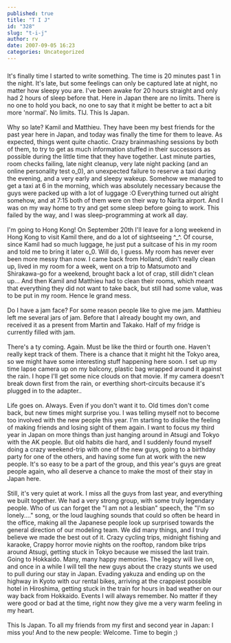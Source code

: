 ```yaml
---
published: true
title: "T I J"
id: "328"
slug: "t-i-j"
author: rv
date: 2007-09-05 16:23
categories: Uncategorized
---
```

<a href="http://bp2.blogger.com/_RIq3e2nKDHo/Rt7Y4bR1boI/AAAAAAAABe4/yKvhSNXg3hk/s1600-h/IMG_4062.jpg"><img style="display:block;text-align:center;cursor:pointer;margin:0 auto 10px;" src="http://bp2.blogger.com/_RIq3e2nKDHo/Rt7Y4bR1boI/AAAAAAAABe4/yKvhSNXg3hk/s400/IMG_4062.jpg" alt="" border="0" /></a>It's finally time I started to write something. The time is 20 minutes past 1 in the night. It's late, but some feelings can only be captured late at night, no matter how sleepy you are. I've been awake for 20 hours straight and only had 2 hours of sleep before that. Here in Japan there are no limits. There is no one to hold you back, no one to say that it might be better to act a bit more 'normal'. No limits. TIJ. This Is Japan.<br /><br />Why so late? Kamil and Matthieu. They have been my best friends for the past year here in Japan, and today was finally the time for them to leave. As expected, things went quite chaotic. Crazy brainmashing sessions by both of them, to try to get as much information stuffed in their successors as possible during the little time that they have together. Last minute parties, room checks failing, late night cleanup, very late night packing (and an online personality test o_0), an unexpected failure to reserve a taxi during the evening, and a very early and sleepy wakeup. Somehow we managed to get a taxi at 6 in the morning, which was absolutely necessary because the guys were packed up with a lot of luggage :O Everything turned out alright somehow, and at 7:15 both of them were on their way to Narita airport. And I was on my way home to try and get some sleep before going to work. This failed by the way, and I was sleep-programming at work all day.<br /><br />I'm going to Hong Kong! On September 20th I'll leave for a long weekend in Hong Kong to visit Kamil there, and do a lot of sightseeing ^_^. Of course, since Kamil had so much luggage, he just put a suitcase of his in my room and told me to bring it later o_0. Will do, I guess. My room has never ever been more messy than now. I came back from Holland, didn't really clean up, lived in my room for a week, went on a trip to Matsumoto and Shirakawa-go for a weekend, brought back a lot of crap, still didn't clean up... And then Kamil and Matthieu had to clean their rooms, which meant that everything they did not want to take back, but still had some value, was to be put in my room. Hence le grand mess.<br /><br />Do I have a jam face? For some reason people like to give me jam. Matthieu left me several jars of jam. Before that I already bought my own, and received it as a present from Martin and Takako. Half of my fridge is currently filled with jam.<br /><br />There's a ty coming. Again. Must be like the third or fourth one. Haven't really kept track of them. There is a chance that it might hit the Tokyo area, so we might have some interesting stuff happening here soon. I set up my time lapse camera up on my balcony, plastic bag wrapped around it against the rain. I hope I'll get some nice clouds on that movie. If my camera doesn't break down first from the rain, or everthing short-circuits because it's plugged in to the adapter..<br /><br />Life goes on. Always. Even if you don't want it to. Old times don't come back, but new times might surprise you. I was telling myself not to become too involved with the new people this year. I'm starting to dislike the feeling of making friends and losing sight of them again. I want to focus my third year in Japan on more things than just hanging around in Atsugi and Tokyo with the AK people. But old habits die hard, and I suddenly found myself doing a crazy weekend-trip with one of the new guys, going to a birthday party for one of the others, and having some fun at work with the new people. It's so easy to be a part of the group, and this year's guys are great people again, who all deserve a chance to make the most of their stay in Japan here.<br /><br />Still, it's very quiet at work. I miss all the guys from last year, and everything we built together. We had a very strong group, with some truly legendary people. Who of us can forget the "I am not a lesbian" speech, the "I'm so lonely...." song, or the loud laughing sounds that could so often be heard in the office, making all the Japanese people look up surprised towards the general direction of our modeling team. We did many things, and I truly believe we made the best out of it. Crazy cycling trips, midnight fishing and karaoke, Crappy horror movie nights on the rooftop, random bike trips around Atsugi, getting stuck in Tokyo because we missed the last train. Going to Hokkaido. Many, many happy memories. The legacy will live on, and once in a while I will tell the new guys about the crazy stunts we used to pull during our stay in Japan. Evading yakuza and ending up on the highway in Kyoto with our rental bikes, arriving at the crappiest possible hotel in Hiroshima, getting stuck in the train for hours in bad weather on our way back from Hokkaido. Events I will always remember. No matter if they were good or bad at the time, right now they give me a very warm feeling in my heart.<br /><br />This Is Japan. To all my friends from my first and second year in Japan: I miss you! And to the new people: Welcome. Time to begin ;)